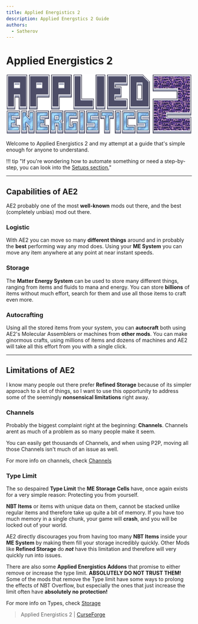 ```yaml
---
title: Applied Energistics 2
description: Applied Energstics 2 Guide
authors: 
  - Satherov
---
```


# Applied Energistics 2

![](img/logo.png)

Welcome to Applied Energistics 2 and my attempt at a guide that's simple enough for anyone to understand.

!!! tip "If you're wondering how to automate something or need a step-by-step, you can look into the [Setups section.](setups/README.md)"

---

## Capabilities of AE2

AE2 probably one of the most **well-known** mods out there, and the best (completely unbias) mod out there.

### Logistic
With AE2 you can move so many **different things** around and in probably the **best** performing way any mod does. Using your **ME System** you can move any item anywhere at any point at near instant speeds.  

### Storage
The **Matter Energy System** can be used to store many different things, ranging from items and fluids to mana and energy. You can store **billions** of items without much effort, search for them and use all those items to craft even more.

### Autocrafting
Using all the stored items from your system, you can **autocraft** both using AE2's Molecular Assemblers or machines from **other mods**. You can make ginormous crafts, using millions of items and dozens of machines and AE2 will take all this effort from you with a single click.

---

## Limitations of AE2

I know many people out there prefer **Refined Storage** because of its simpler approach to a lot of things, so I want to use this opportunity to address some of the seemingly **nonsensical limitations** right away.

### Channels
Probably the biggest complaint right at the beginning: **Channels**. Channels arent as much of a problem as so many people make it seem.

You can easily get thousands of Channels, and when using P2P, moving all those Channels isn't much of an issue as well.

For more info on channels, check [Channels](channels.md)

### Type Limit
The so despaired **Type Limit** the **ME Storage Cells** have, once again exists for a very simple reason: Protecting you from yourself.

**NBT Items** or items with unique data on them, cannot be stacked unlike regular items and therefore take up quite a bit of memory. If you have too much memory in a single chunk, your game will **crash**, and you will be locked out of your world.

AE2 directly discourages you from having too many **NBT Items** inside your **ME System** by making them fill your storage incredibly quickly. Other Mods like **Refined Storage** do ***not*** have this limitation and therefore will very quickly run into issues. 

There are also some **Applied Energistics Addons** that promise to either remove or increase the type limit. **ABSOLUTELY DO NOT TRUST THEM!** Some of the mods that remove the Type limit have some ways to prolong the effects of NBT Overflow, but especially the ones that just increase the limit often have **absolutely no protection!**

For more info on Types, check [Storage](storage.md)

> Applied Energistics 2 | [CurseForge](https://legacy.curseforge.com/minecraft/mc-mods/applied-energistics-2)
